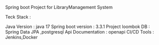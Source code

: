 Spring boot Project for LibraryManagement System


Teck Stack :

Java Version : java 17
Spring boot version : 3.3.1
Project loombok
DB : Spring Data JPA ,postgresql
Api Documentation : openapi
CI/CD Tools : Jenkins,Docker


